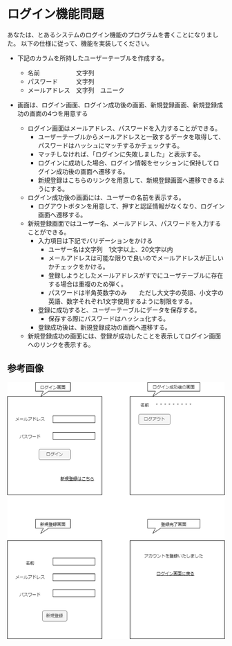 
# ログイン機能問題
あなたは、とあるシステムのログイン機能のプログラムを書くことになりました。
以下の仕様に従って、機能を実装してください。

* 下記のカラムを所持したユーザーテーブルを作成する。
  * 名前　　　　　　文字列
  * パスワード　　　文字列
  * メールアドレス　文字列　ユニーク

* 画面は、ログイン画面、ログイン成功後の画面、新規登録画面、新規登録成功の画面の4つを用意する
  * ログイン画面はメールアドレス、パスワードを入力することができる。
    * ユーザーテーブルからメールアドレスと一致するデータを取得して、パスワードはハッシュにマッチするかチェックする。
    * マッチしなければ、「ログインに失敗しました」と表示する。
    * ログインに成功した場合、ログイン情報をセッションに保持してログイン成功後の画面へ遷移する。
    * 新規登録はこちらのリンクを用意して、新規登録画面へ遷移できるようにする。
  * ログイン成功後の画面には、ユーザーの名前を表示する。
    * ログアウトボタンを用意して、押すと認証情報がなくなり、ログイン画面へ遷移する。
  * 新規登録画面ではユーザー名、メールアドレス、パスワードを入力することができる。
    * 入力項目は下記でバリデーションをかける
      * ユーザー名は文字列　1文字以上、20文字以内
      * メールアドレスは可能な限りで良いのでメールアドレスが正しいかチェックをかける。
      * 登録しようとしたメールアドレスがすでにユーザテーブルに存在する場合は重複のため弾く。
      * パスワードは半角英数字のみ　　ただし大文字の英語、小文字の英語、数字それぞれ1文字使用するように制限をする。
    * 登録に成功すると、ユーザーテーブルにデータを保存する。
      * 保存する際にパスワードはハッシュ化する。
    * 登録成功後は、新規登録成功の画面へ遷移する。
  * 新規登録成功の画面には、登録が成功したことを表示してログイン画面へのリンクを表示する。

  
## 参考画像

![03.ログイン問題.drawio.png](03.ログイン問題.drawio.png)
